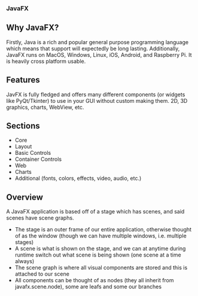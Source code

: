 ### JavaFX 

## Why JavaFX?
Firstly, Java is a rich and popular general purpose programming language which means that support will expectedly be long lasting.
Additionally, JavaFX runs on MacOS, Windows, Linux, iOS, Android, and Raspberry Pi. It is heavily cross platform usable.

## Features
JavFX is fully fledged and offers many different components (or widgets like PyQt/Tkinter) to use in your GUI without custom making them.
2D, 3D graphics, charts, WebView, etc.

## Sections
* Core
* Layout
* Basic Controls
* Container Controls
* Web
* Charts
* Additional (fonts, colors, effects, video, audio, etc.)

## Overview
A JavaFX application is based off of a stage which has scenes, and said scenes have scene graphs.
* The stage is an outer frame of our entire application, otherwise thought of as the window (though we can have multiple windows, i.e. multiple stages)
* A scene is what is shown on the stage, and we can at anytime during runtime switch out what scene is being shown (one scene at a time always)
* The scene graph is where all visual components are stored and this is attached to our scene
* All components can be thought of as nodes (they all inherit from javafx.scene.node), some are leafs and some our branches


